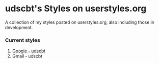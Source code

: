 # udscbt's Styles on userstyles.org
A collection of my styles posted on userstyles.org, also including those in development.
### Current styles
1. [Google - udscbt](https://userstyles.org/styles/138068/google-material-design-udscbt)
2. Gmail - udscbt
